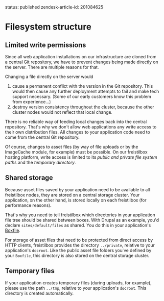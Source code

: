 status: published
zendesk-article-id: 201084625

# Filesystem structure

## Limited write permissions

Since all web application installations on our infrastructure are cloned from a central Git repository, we have to prevent changes being made directly on the server. There are multiple reasons for that.

Changing a file directly on the server would

1. cause a permanent conflict with the version in the Git repository. This would then cause any further deployment attempts to fail and make tech support necessary. (Some of our early customers know this problem from experience...)
2. destroy version consistency throughout the cluster, because the other cluster nodes would not reflect that local change.

There is no reliable way of feeding local changes back into the central repository. That's why we don't allow web applications any write access to their own distribution files. All changes to your application code need to come from the central Git repository.

Of course, changes to asset files (by way of file uploads or by the ImageCache module, for example) must be possible. On our freistilbox hosting platform, write access is limited to its *public and private file system paths* and the *temporary directory*.


## Shared storage

Because asset files saved by your application need to be available to all freistilbox nodes, they are stored on a central storage cluster. Your application, on the other hand, is stored locally on each freistilbox (for performance reasons).

That's why you need to tell freistilbox which directories in your application file tree should be shared between boxes. With Drupal as an example, you'd declare `sites/default/files` as shared. You do this in your application's [Boxfile](../boxfile/).

For storage of asset files that need to be protected from direct access by HTTP clients, freistilbox provides the directory `../private`, relative to your application's `docroot`. Like the public asset file folders you've defined by your `Boxfile`, this directory is also stored on the central storage cluster.


## Temporary files

If your application creates temporary files (during uploads, for example), please use the path `../tmp`, relative to your application's `docroot`. This directory is created automatically.
